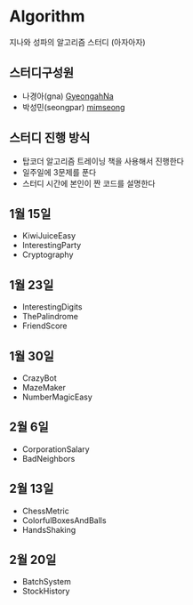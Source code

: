 # Algorithm
지나와 성파의 알고리즘 스터디 (아자아자)

## 스터디구성원

- 나경아(gna) [GyeongahNa](https://github.com/GyeongahNa)
- 박성민(seongpar) [mimseong](https://github.com/mimseong)

## 스터디 진행 방식

- 탑코더 알고리즘 트레이닝 책을 사용해서 진행한다
- 일주일에 3문제를 푼다
- 스터디 시간에 본인이 짠 코드를 설명한다

## 1월 15일

- KiwiJuiceEasy
- InterestingParty
- Cryptography

## 1월 23일

- InterestingDigits
- ThePalindrome
- FriendScore

## 1월 30일

- CrazyBot
- MazeMaker
- NumberMagicEasy

## 2월 6일

- CorporationSalary
- BadNeighbors

## 2월 13일

- ChessMetric
- ColorfulBoxesAndBalls
- HandsShaking

## 2월 20일

- BatchSystem
- StockHistory

